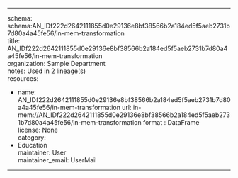 


---  
schema: schema:AN_IDf222d2642111855d0e29136e8bf38566b2a184ed5f5aeb2731b7d80a4a45fe56/in-mem-transformation  
title: AN_IDf222d2642111855d0e29136e8bf38566b2a184ed5f5aeb2731b7d80a4a45fe56/in-mem-transformation  
organization: Sample Department  
notes: Used in 2 lineage(s)  
resources:  
  - name: AN_IDf222d2642111855d0e29136e8bf38566b2a184ed5f5aeb2731b7d80a4a45fe56/in-mem-transformation 
    url: in-mem://AN_IDf222d2642111855d0e29136e8bf38566b2a184ed5f5aeb2731b7d80a4a45fe56/in-mem-transformation 
    format : DataFrame  
license: None  
category:
  - Education  
maintainer: User  
maintainer_email: UserMail  
---